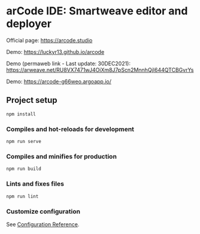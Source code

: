 # arCode IDE: Smartweave editor and deployer

Official page: https://arcode.studio

Demo: https://luckyr13.github.io/arcode

Demo (permaweb link - Last update: 30DEC2021): https://arweave.net/RU8VX7471wJ4OiXm8J7pScn2MnnhQjI644QTCBGvrYs

Demo: https://arcode-g66weo.argoapp.io/

## Project setup
```
npm install
```

### Compiles and hot-reloads for development
```
npm run serve
```

### Compiles and minifies for production
```
npm run build
```

### Lints and fixes files
```
npm run lint
```

### Customize configuration
See [Configuration Reference](https://cli.vuejs.org/config/).
